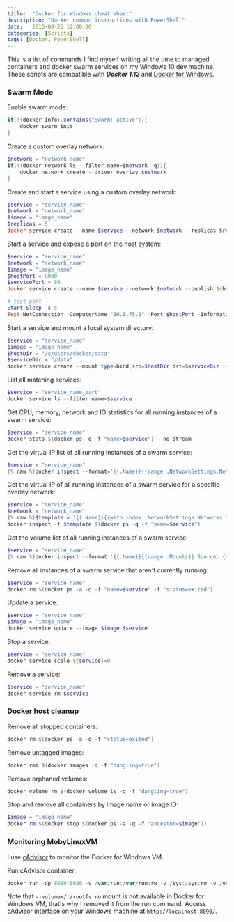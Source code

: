 ```yaml
---
title:  "Docker for Windows cheat sheet"
description: "Docker common instructions with PowerShell"
date:   2016-08-25 12:00:00
categories: [Scripts]
tags: [Docker, PowerShell]
---
```


This is a list of commands I find myself writing all the time to managed containers and docker swarm services on my Windows 10 dev machine. 
These scripts are compatible with ***Docker 1.12*** and [Docker for Windows](https://docs.docker.com/docker-for-windows/).


### Swarm Mode

Enable swarm mode:

```powershell
if(!(docker info).contains("Swarm: active")){
	docker swarm init
}
```

Create a custom overlay network:

```powershell
$network = "network_name"
if(!(docker network ls --filter name=$network -q)){
	docker network create --driver overlay $network
}
```

Create and start a service using a custom overlay network:

```powershell
$service = "service_name"
$network = "network_name"
$image = "image_name"
$replicas = 5
docker service create --name $service --network $network --replicas $replicas $image
```

Start a service and expose a port on the host system:

```powershell
$service = "service_name"
$network = "network_name"
$image = "image_name"
$hostPort = 8080
$servicePort = 80
docker service create --name $service --network $network --publish ${hostPort}:${servicePort} $image

# test port
Start-Sleep -s 5
Test-NetConnection -ComputerName "10.0.75.2" -Port $hostPort -InformationLevel "Detailed"
```

Start a service and mount a local system directory:

```powershell
$service = "service_name"
$image = "image_name"
$hostDir = "/c/users/docker/data"
$serviceDir = "/data"
docker service create --mount type=bind,src=$hostDir,dst=$serviceDir --name $service $image
```


List all matching services:

```powershell
$service = "service_name_part"
docker service ls --filter name=$service
```

Get CPU, memory, network and IO statistics for all running instances of a swarm service:

```powershell
$service = "service_name"
docker stats $(docker ps -q -f "name=$service") --no-stream 
```

Get the virtual IP list of all running instances of a swarm service:

```powershell
$service = "service_name"
{% raw %}docker inspect --format='{{.Name}}{{range .NetworkSettings.Networks}} IP: {{.IPAMConfig.IPv4Address}} {{end}}' $(docker ps -q -f "name=$service"){% endraw %}
```

Get the virtual IP of all running instances of a swarm service for a specific overlay network:

```powershell
$service = "service_name"
$network = "network_name"
{% raw %}$template = '{{.Name}}{{with index .NetworkSettings.Networks \"' + $network + '\"}} {{.IPAddress}}{{end}}';{% endraw %}
docker inspect -f $template $(docker ps -q -f "name=$service")
```

Get the volume list of all running instances of a swarm service:

```powershell
$service = "service_name"
{% raw %}docker inspect --format '{{.Name}}{{range .Mounts}} Source: {{.Source}} Destination: {{.Destination}}{{end}}' $(docker ps -q -f "name=$service"){% endraw %}
```

Remove all instances of a swarm service that aren't currently running:

```powershell
$service = "service_name"
docker rm $(docker ps -a -q -f "name=$service" -f "status=exited")
```

Update a service:

```powershell
$service = "service_name"
$image = "image_name"
docker service update --image $image $service
```

Stop a service:

```powershell
$service = "service_name"
docker service scale ${service}=0
```

Remove a service:

```powershell
$service = "service_name"
docker service rm $service
```

### Docker host cleanup

Remove all stopped containers:

```powershell
docker rm $(docker ps -a -q -f "status=exited")
```
 
Remove untagged images:

```powershell
docker rmi $(docker images -q -f "dangling=true")
```

Remove orphaned volumes:

```powershell
docker volume rm $(docker volume ls -q -f "dangling=true")
```

Stop and remove all containers by image name or image ID:

```powershell
$image = "image_name"
docker rm $(docker stop $(docker ps -a -q -f "ancestor=$image"))
```

### Monitoring MobyLinuxVM

I use [cAdvisor](https://github.com/google/cadvisor/) to monitor the Docker for Windows VM. 

Run cAdvisor container:

```powershell
docker run -dp 8090:8080 -v /var/run:/var/run:rw -v /sys:/sys:ro -v /var/lib/docker/:/var/lib/docker:ro --name=cadvisor google/cadvisor:latest
```

Note that `--volume=/:/rootfs:ro` mount is not available in Docker for Windows VM, that's why I removed it from the run command.
Access cAdvisor interface on your Windows machine at `http://localhost:8090/`.
